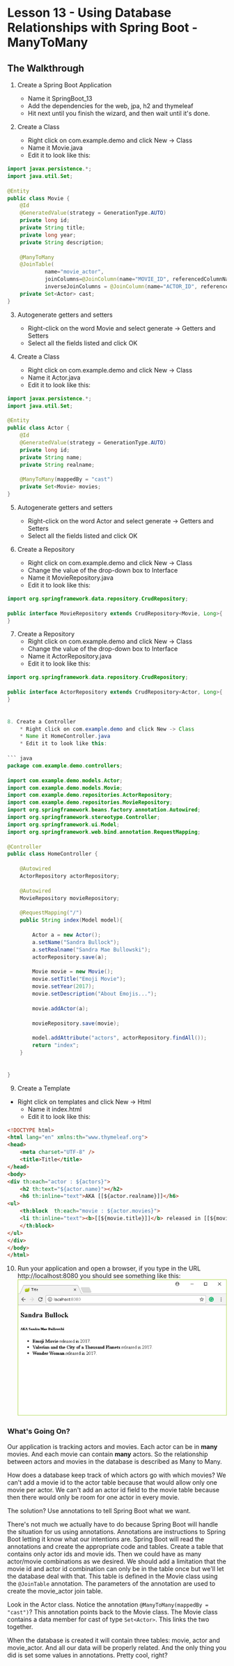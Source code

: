 # Lesson 13 - Using Database Relationships with Spring Boot - ManyToMany
## The Walkthrough

1. Create a Spring Boot Application
	* Name it SpringBoot_13
	* Add the dependencies for the web, jpa, h2 and thymeleaf
	* Hit next until you finish the wizard, and then wait until it's done.    

2. Create a Class
	* Right click on com.example.demo and click New -> Class
	* Name it Movie.java
	* Edit it to look like this:

```java
import javax.persistence.*;
import java.util.Set;

@Entity
public class Movie {
    @Id
    @GeneratedValue(strategy = GenerationType.AUTO)
    private long id;
    private String title;
    private long year;
    private String description;

    @ManyToMany
    @JoinTable(
            name="movie_actor",
            joinColumns=@JoinColumn(name="MOVIE_ID", referencedColumnName = "ID"),
            inverseJoinColumns = @JoinColumn(name="ACTOR_ID", referencedColumnName = "ID"))
    private Set<Actor> cast;
}
```

3. Autogenerate getters and setters
	* Right-click on the word Movie and select generate -> Getters and Setters
	* Select all the fields listed and click OK

4. Create a Class
	* Right click on com.example.demo and click New -> Class
	* Name it Actor.java
	* Edit it to look like this:

```java
import javax.persistence.*;
import java.util.Set;

@Entity
public class Actor {
    @Id
    @GeneratedValue(strategy = GenerationType.AUTO)
    private long id;
    private String name;
    private String realname;

    @ManyToMany(mappedBy = "cast")
    private Set<Movie> movies;
}
```

5. Autogenerate getters and setters
	* Right-click on the word Actor and select generate -> Getters and Setters
	* Select all the fields listed and click OK

6. Create a Repository
	* Right click on com.example.demo and click New -> Class
	* Change the value of the drop-down box to Interface
	* Name it MovieRepository.java
	* Edit it to look like this:

```java
import org.springframework.data.repository.CrudRepository;

public interface MovieRepository extends CrudRepository<Movie, Long>{
}
```

7. Create a Repository
	* Right click on com.example.demo and click New -> Class
	* Change the value of the drop-down box to Interface
	* Name it ActorRepository.java
	* Edit it to look like this:
```java
import org.springframework.data.repository.CrudRepository;

public interface ActorRepository extends CrudRepository<Actor, Long>{
}


8. Create a Controller
	* Right click on com.example.demo and click New -> Class
	* Name it HomeController.java
	* Edit it to look like this:

``` java
package com.example.demo.controllers;

import com.example.demo.models.Actor;
import com.example.demo.models.Movie;
import com.example.demo.repositories.ActorRepository;
import com.example.demo.repositories.MovieRepository;
import org.springframework.beans.factory.annotation.Autowired;
import org.springframework.stereotype.Controller;
import org.springframework.ui.Model;
import org.springframework.web.bind.annotation.RequestMapping;

@Controller
public class HomeController {

    @Autowired
    ActorRepository actorRepository;

    @Autowired
    MovieRepository movieRepository;

    @RequestMapping("/")
    public String index(Model model){

        Actor a = new Actor();
        a.setName("Sandra Bullock");
        a.setRealname("Sandra Mae Bullowski");
        actorRepository.save(a);

        Movie movie = new Movie();
        movie.setTitle("Emoji Movie");
        movie.setYear(2017);
        movie.setDescription("About Emojis...");

        movie.addActor(a);

        movieRepository.save(movie);

        model.addAttribute("actors", actorRepository.findAll());
        return "index";
    }


}

```

9. Create a Template
  * Right click on templates and click New -> Html
	* Name it index.html
	* Edit it to look like this:

```html
<!DOCTYPE html>
<html lang="en" xmlns:th="www.thymeleaf.org">
<head>
    <meta charset="UTF-8" />
    <title>Title</title>
</head>
<body>
<div th:each="actor : ${actors}">
    <h2 th:text="${actor.name}"></h2>
    <h6 th:inline="text">AKA [[${actor.realname}]]</h6>
<ul>
    <th:block  th:each="movie : ${actor.movies}">
    <li th:inline="text"><b>[[${movie.title}]]</b> released in [[${movie.year}]].</li>
    </th:block>
</ul>
</div>
</body>
</html>
```

10. Run your application and open a browser, if you type in the URL http://localhost:8080 you should see something like this:
![Relationships](img/Lesson13.png)


### What's Going On?

Our application is tracking actors and movies. Each actor can be in **many** movies. And each movie can contain **many** actors. So the relationship between actors and movies in the database is described as Many to Many.

How does a database keep track of which actors go with which movies? We can't add a movie id to the actor table because that would allow only one movie per actor. We can't add an actor id field to the movie table because then there would only be room for one actor in every movie.

The solution? Use annotations to tell Spring Boot what we want.

There's not much we actually have to do because Spring Boot will handle the situation for us using annotations. Annotations are instructions to Spring Boot letting it know what our intentions are. Spring Boot will read the annotations and create the appropriate code and tables. Create a table that contains only actor ids and movie ids. Then we could have as many actor/movie combinations as we desired. We should add a limitation that the movie id and actor id combination can only be in the table once but we'll let the database deal with that. This table is defined in the Movie class using the ```@JoinTable``` annotation. The parameters of the annotation are used to create the movie_actor join table.

Look in the Actor class. Notice the annotation ```@ManyToMany(mappedBy = "cast")```? This annotation points back to the Movie class. The Movie class contains a data member for cast of type ```Set<Actor>```. This links the two together.

When the database is created it will contain three tables: movie, actor and movie_actor. And all our data will be properly related. And the only thing you did is set some values in annotations. Pretty cool, right?
